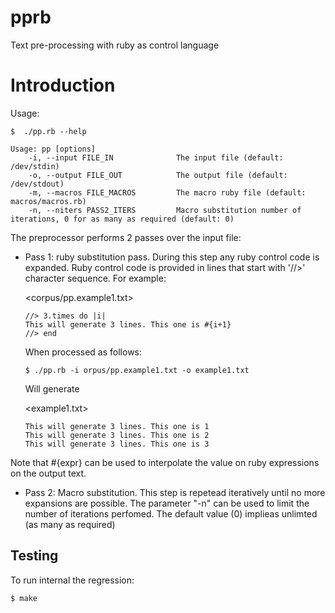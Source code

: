 # pprb
Text pre-processing with ruby as control language

# Introduction

Usage:

    $  ./pp.rb --help
    
    Usage: pp [options]
        -i, --input FILE_IN              The input file (default: /dev/stdin)
        -o, --output FILE_OUT            The output file (default: /dev/stdout)
        -m, --macros FILE_MACROS         The macro ruby file (default: macros/macros.rb)
        -n, --niters PASS2_ITERS         Macro substitution number of iterations, 0 for as many as required (default: 0)

The preprocessor performs 2 passes over the input file:

- Pass 1: ruby substitution pass. During this step any ruby control code is expanded. Ruby control code is
  provided in lines that start with '//>' character sequence. For example:

  <corpus/pp.example1.txt>
  
      //> 3.times do |i|
      This will generate 3 lines. This one is #{i+1}
      //> end

  When processed as follows:

      $ ./pp.rb -i orpus/pp.example1.txt -o example1.txt

  Will generate
  
  <example1.txt>
  
      This will generate 3 lines. This one is 1
      This will generate 3 lines. This one is 2
      This will generate 3 lines. This one is 3

Note that #{expr} can be used to interpolate the value on ruby expressions on the output text.

- Pass 2: Macro substitution. This step is repetead iteratively until no more expansions are possible. The
  parameter "-n" can be used to limit the number of iterations perfomed. The default value (0) implieas
  unlimted (as many as required)

## Testing

To run internal the regression:

    $ make

    
